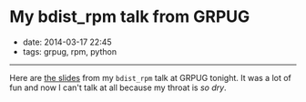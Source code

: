 # My bdist_rpm talk from GRPUG

- date: 2014-03-17 22:45
- tags: grpug, rpm, python

----

Here are [the slides](bdist_rpm.pdf) from my `bdist_rpm` talk at GRPUG
tonight.  It was a lot of fun and now I can't talk at all because my
throat is *so dry*.

